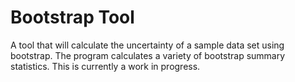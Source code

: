 # Bootstrap Tool

A tool that will calculate the uncertainty of a sample data set using bootstrap. The program calculates a variety of bootstrap summary statistics. This is currently a work in progress.
